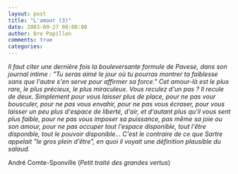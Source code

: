 ```yaml
---
layout: post
title: "L'amour (3)"
date: 2003-09-27 00:00:00
author: Dre Papillon
comments: true
categories: 
---
```



*Il faut citer une dernière fois la bouleversante formule de Pavese, dans son journal intime : "Tu seras aimé le jour où tu pourras montrer ta faiblesse sans que l'autre s'en serve pour affirmer sa force."  Cet amour-là est le plus rare, le plus précieux, le plus miraculeux.  Vous reculez d'un pas ?  Il recule de deux.  Simplement pour vous laisser plus de place, pour ne pas vour bousculer, pour ne pas vous envahir, pour ne pas vous écraser, pour vous laisser un peu plus d'espace de liberté, d'air, et d'autant plus qu'il vous sent plus faible, pour ne pas vous imposer sa puissance, pas même sa joie ou son amour, pour ne pas occuper tout l'espace disponible, tout l'être disponible, tout le pouvoir disponible...  C'est le contraire de ce que Sartre appelait "le gros plein d'être", en quoi il voyait une définition plausible du salaud.*

André Comte-Sponville (*Petit traité des grandes vertus*)
